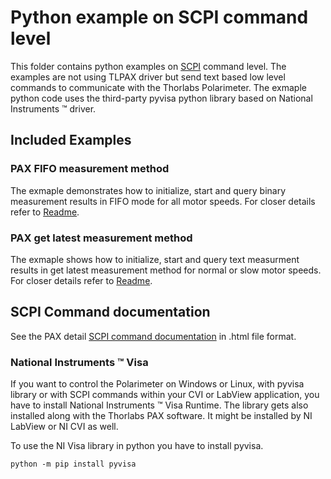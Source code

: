 # Python example on SCPI command level

This folder contains python examples on [SCPI](https://de.wikipedia.org/wiki/Standard_Commands_for_Programmable_Instruments) command level. The examples are not using TLPAX driver but send
text based low level commands to communicate with the Thorlabs Polarimeter. The exmaple python code uses the third-party pyvisa python library based on National Instruments :tm: driver.

## Included Examples

### PAX FIFO measurement method 
The exmaple demonstrates how to initialize, start and query binary measurement results in FIFO mode for all
motor speeds. For closer details refer to [Readme](measurementGetLatest).

### PAX get latest measurement method 
The exmaple shows how to initialize, start and query text measurment results in get latest measurement method
for normal or slow motor speeds. For closer details refer to [Readme](measurementGetLatest).

## SCPI Command documentation
See the PAX detail [SCPI command documentation](commandDocu) in .html file format. 

### National Instruments :tm: Visa

If you want to control the Polarimeter on Windows or Linux, with pyvisa library or with SCPI commands within your CVI or LabView application, 
you have to install National Instruments :tm: Visa Runtime. The library gets also installed along with the Thorlabs PAX software. It might be
installed by NI LabView or NI CVI as well.

To use the NI Visa library in python you have to install pyvisa. 
```
python -m pip install pyvisa
```
